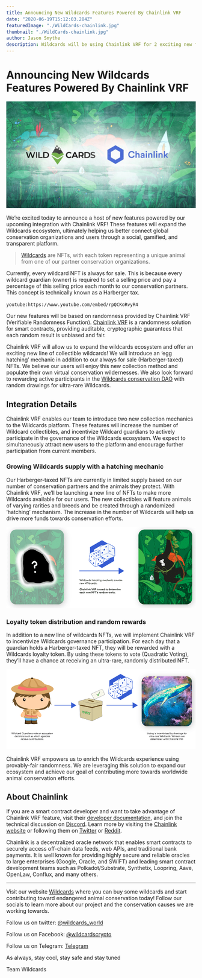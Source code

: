 ```yaml
---
title: Announcing New Wildcards Features Powered By Chainlink VRF
date: "2020-06-19T15:12:03.284Z"
featuredImage: "./WildCards-chainlink.jpg"
thumbnail: "./WildCards-chainlink.jpg"
author: Jason Smythe
description: Wildcards will be using Chainlink VRF for 2 exciting new features.
---
```


# Announcing New Wildcards Features Powered By Chainlink VRF

![chainlink](./WildCards-chainlink.jpg "Wildcards x Chainlink")

We’re excited today to announce a host of new features powered by our upcoming integration with Chainlink VRF! These features will expand the Wildcards ecosystem, ultimately helping us better connect global conservation organizations and users through a social, gamified, and transparent platform.

> [Wildcards](https://wildcards.world) are NFTs, with each token representing a unique animal from one of our partner conservation organizations.

Currently, every wildcard NFT is always for sale. This is because every wildcard guardian (owner) is required to set a selling price and pay a percentage of this selling price each month to our conservation partners. This concept is technically known as a Harberger tax.

`youtube:https://www.youtube.com/embed/rpQCKoRvyR4`

Our new features will be based on randomness provided by Chainlink VRF (Verifiable Randomness Function). [Chainlink VRF](https://blog.chain.link/verifiable-random-functions-vrf-random-number-generation-rng-feature/) is a randomness solution for smart contracts, providing auditable, cryptographic guarantees that each random result is unbiased and fair.

Chainlink VRF will allow us to expand the wildcards ecosystem and offer an exciting new line of collectible wildcards! We will introduce an ‘egg hatching’ mechanic in addition to our always for sale (Harberger-taxed) NFTs. We believe our users will enjoy this new collection method and populate their own virtual conservation wildernesses. We also look forward to rewarding active participants in the [Wildcards conservation DAO](https://wildcards.world/#dao) with random drawings for ultra-rare Wildcards.

## Integration Details

Chainlink VRF enables our team to introduce two new collection mechanics to the Wildcards platform. These features will increase the number of Wildcard collectibles, and incentivize Wildcard guardians to actively participate in the governance of the Wildcards ecosystem. We expect to simultaneously attract new users to the platform and encourage further participation from current members.

### Growing Wildcards supply with a hatching mechanic

Our Harberger-taxed NFTs are currently in limited supply based on our number of conservation partners and the animals they protect. With Chainlink VRF, we’ll be launching a new line of NFTs to make more Wildcards available for our users. The new collectibles will feature animals of varying rarities and breeds and be created through a randomized ‘hatching’ mechanism. The increase in the number of Wildcards will help us drive more funds towards conservation efforts.

![hatch-random-wildcard](./hatching-wc.png "Hatching a Random Wildcard")

### Loyalty token distribution and random rewards

In addition to a new line of wildcards NFTs, we will implement Chainlink VRF to incentivize Wildcards governance participation. For each day that a guardian holds a Harberger-taxed NFT, they will be rewarded with a Wildcards loyalty token. By using these tokens to vote (Quadratic Voting), they’ll have a chance at receiving an ultra-rare, randomly distributed NFT.

![vote-to-hatch](./vote-to-hatch-wc.png "Incentivise Voter Participation with Random Wildcards")

Chainlink VRF empowers us to enrich the Wildcards experience using provably-fair randomness. We are leveraging this solution to expand our ecosystem and achieve our goal of contributing more towards worldwide animal conservation efforts.

## About Chainlink

If you are a smart contract developer and want to take advantage of Chainlink VRF feature, visit their [developer documentation](https://docs.chain.link/docs/chainlink-vrf), and join the technical discussion on [Discord](https://discordapp.com/invite/aSK4zew). Learn more by visiting the [Chainlink website](https://chain.link/) or following them on [Twitter](https://twitter.com/chainlink) or [Reddit](https://www.reddit.com/r/Chainlink/).

Chainlink is a decentralized oracle network that enables smart contracts to securely access off-chain data feeds, web APIs, and traditional bank payments. It is well known for providing highly secure and reliable oracles to large enterprises (Google, Oracle, and SWIFT) and leading smart contract development teams such as Polkadot/Substrate, Synthetix, Loopring, Aave, OpenLaw, Conflux, and many others.

---

Visit our website [Wildcards](https://wildcards.world) where you can buy some wildcards and start contributing toward endangered animal conservation today! Follow our socials to learn more about our project and the conservation causes we are working towards.

Follow us on twitter: [@wildcards_world](https://twitter.com/wildcards_world)

Follow us on Facebook: [@wildcardscrypto](https://www.facebook.com/wildcardscrypto)

Follow us on Telegram: [Telegram](https://t.me/wildcardsworld)

As always, stay cool, stay safe and stay tuned

Team Wildcards
